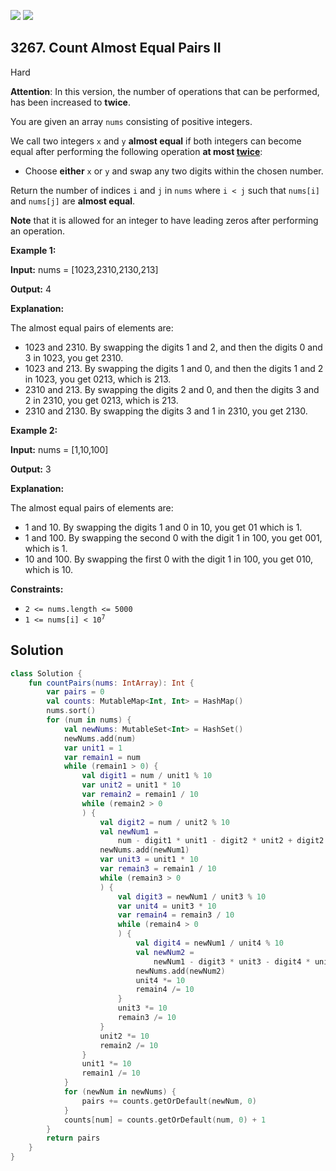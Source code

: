 [![](https://img.shields.io/github/stars/javadev/LeetCode-in-Kotlin?label=Stars&style=flat-square)](https://github.com/javadev/LeetCode-in-Kotlin)
[![](https://img.shields.io/github/forks/javadev/LeetCode-in-Kotlin?label=Fork%20me%20on%20GitHub%20&style=flat-square)](https://github.com/javadev/LeetCode-in-Kotlin/fork)

## 3267\. Count Almost Equal Pairs II

Hard

**Attention**: In this version, the number of operations that can be performed, has been increased to **twice**.

You are given an array `nums` consisting of positive integers.

We call two integers `x` and `y` **almost equal** if both integers can become equal after performing the following operation **at most <ins>twice</ins>**:

*   Choose **either** `x` or `y` and swap any two digits within the chosen number.

Return the number of indices `i` and `j` in `nums` where `i < j` such that `nums[i]` and `nums[j]` are **almost equal**.

**Note** that it is allowed for an integer to have leading zeros after performing an operation.

**Example 1:**

**Input:** nums = [1023,2310,2130,213]

**Output:** 4

**Explanation:**

The almost equal pairs of elements are:

*   1023 and 2310. By swapping the digits 1 and 2, and then the digits 0 and 3 in 1023, you get 2310.
*   1023 and 213. By swapping the digits 1 and 0, and then the digits 1 and 2 in 1023, you get 0213, which is 213.
*   2310 and 213. By swapping the digits 2 and 0, and then the digits 3 and 2 in 2310, you get 0213, which is 213.
*   2310 and 2130. By swapping the digits 3 and 1 in 2310, you get 2130.

**Example 2:**

**Input:** nums = [1,10,100]

**Output:** 3

**Explanation:**

The almost equal pairs of elements are:

*   1 and 10. By swapping the digits 1 and 0 in 10, you get 01 which is 1.
*   1 and 100. By swapping the second 0 with the digit 1 in 100, you get 001, which is 1.
*   10 and 100. By swapping the first 0 with the digit 1 in 100, you get 010, which is 10.

**Constraints:**

*   `2 <= nums.length <= 5000`
*   <code>1 <= nums[i] < 10<sup>7</sup></code>

## Solution

```kotlin
class Solution {
    fun countPairs(nums: IntArray): Int {
        var pairs = 0
        val counts: MutableMap<Int, Int> = HashMap()
        nums.sort()
        for (num in nums) {
            val newNums: MutableSet<Int> = HashSet()
            newNums.add(num)
            var unit1 = 1
            var remain1 = num
            while (remain1 > 0) {
                val digit1 = num / unit1 % 10
                var unit2 = unit1 * 10
                var remain2 = remain1 / 10
                while (remain2 > 0
                ) {
                    val digit2 = num / unit2 % 10
                    val newNum1 =
                        num - digit1 * unit1 - digit2 * unit2 + digit2 * unit1 + digit1 * unit2
                    newNums.add(newNum1)
                    var unit3 = unit1 * 10
                    var remain3 = remain1 / 10
                    while (remain3 > 0
                    ) {
                        val digit3 = newNum1 / unit3 % 10
                        var unit4 = unit3 * 10
                        var remain4 = remain3 / 10
                        while (remain4 > 0
                        ) {
                            val digit4 = newNum1 / unit4 % 10
                            val newNum2 =
                                newNum1 - digit3 * unit3 - digit4 * unit4 + digit4 * unit3 + digit3 * unit4
                            newNums.add(newNum2)
                            unit4 *= 10
                            remain4 /= 10
                        }
                        unit3 *= 10
                        remain3 /= 10
                    }
                    unit2 *= 10
                    remain2 /= 10
                }
                unit1 *= 10
                remain1 /= 10
            }
            for (newNum in newNums) {
                pairs += counts.getOrDefault(newNum, 0)
            }
            counts[num] = counts.getOrDefault(num, 0) + 1
        }
        return pairs
    }
}
```